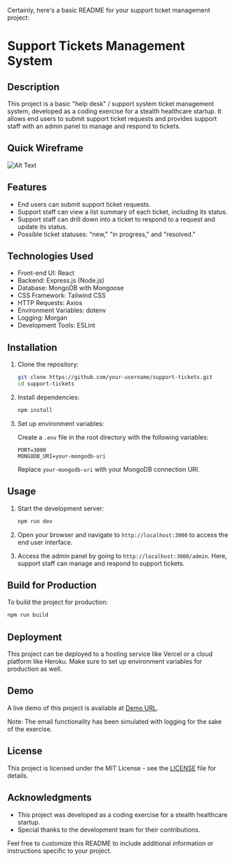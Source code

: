 Certainly, here's a basic README for your support ticket management project:

# Support Tickets Management System

## Description

This project is a basic "help desk" / support system ticket management system, developed as a coding exercise for a stealth healthcare startup. It allows end users to submit support ticket requests and provides support staff with an admin panel to manage and respond to tickets.

## Quick Wireframe

![Alt Text](dist/assets/stealth-health.png)


## Features

- End users can submit support ticket requests.
- Support staff can view a list summary of each ticket, including its status.
- Support staff can drill down into a ticket to respond to a request and update its status.
- Possible ticket statuses: "new," "in progress," and "resolved."

## Technologies Used

- Front-end UI: React
- Backend: Express.js (Node.js)
- Database: MongoDB with Mongoose
- CSS Framework: Tailwind CSS
- HTTP Requests: Axios
- Environment Variables: dotenv
- Logging: Morgan
- Development Tools: ESLint

## Installation

1. Clone the repository:

   ```bash
   git clone https://github.com/your-username/support-tickets.git
   cd support-tickets
   ```

2. Install dependencies:

   ```bash
   npm install
   ```

3. Set up environment variables:

   Create a `.env` file in the root directory with the following variables:

   ```
   PORT=3000
   MONGODB_URI=your-mongodb-uri
   ```

   Replace `your-mongodb-uri` with your MongoDB connection URI.

## Usage

1. Start the development server:

   ```bash
   npm run dev
   ```

2. Open your browser and navigate to `http://localhost:3000` to access the end user interface.

3. Access the admin panel by going to `http://localhost:3000/admin`. Here, support staff can manage and respond to support tickets.

## Build for Production

To build the project for production:

```bash
npm run build
```

## Deployment

This project can be deployed to a hosting service like Vercel or a cloud platform like Heroku. Make sure to set up environment variables for production as well.

## Demo

A live demo of this project is available at [Demo URL](https://your-demo-url.com).

Note: The email functionality has been simulated with logging for the sake of the exercise.

## License

This project is licensed under the MIT License - see the [LICENSE](LICENSE) file for details.

## Acknowledgments

- This project was developed as a coding exercise for a stealth healthcare startup.
- Special thanks to the development team for their contributions.

Feel free to customize this README to include additional information or instructions specific to your project.